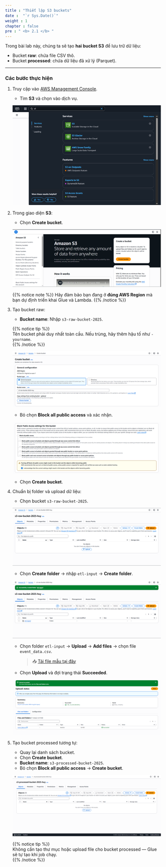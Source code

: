 ```yaml
---
title : "Thiết lập S3 buckets"
date :  "`r Sys.Date()`" 
weight : 1 
chapter : false
pre : " <b> 2.1 </b> "
---
```


Trong bài lab này, chúng ta sẽ tạo **hai bucket S3** để lưu trữ dữ liệu:  
- Bucket **raw**: chứa file CSV thô.  
- Bucket **processed**: chứa dữ liệu đã xử lý (Parquet).

---

### Các bước thực hiện

1. Truy cập vào [AWS Management Console](https://aws.amazon.com/vi/console/).  
   - Tìm **S3** và chọn vào dịch vụ.  

   ![alt text](image-5.png)

2. Trong giao diện **S3**:
   - Chọn **Create bucket**.

   ![alt text](image.png)

   {{% notice note %}}
   Hãy đảm bảo bạn đang ở **đúng AWS Region** mà bạn dự định triển khai Glue và Lambda.
   {{% /notice %}}

3. Tạo bucket raw:
   - **Bucket name**: Nhập `s3-raw-bucket-2025`.

   {{% notice tip %}}  
   Tên bucket phải duy nhất toàn cầu. Nếu trùng, hãy thêm hậu tố như `-yourname`.  
   {{% /notice %}}

   ![alt text](image-6.png)

   - Bỏ chọn **Block all public access** và xác nhận.
  
   ![alt text](image-2.png)
   
   - Chọn **Create bucket**.

4. Chuẩn bị folder và upload dữ liệu:
   - Chọn bucket `s3-raw-bucket-2025`.

   ![alt text](image-3.png)

   - Chọn **Create folder** → nhập `etl-input` → **Create folder**.

   ![alt text](image-7.png)

   - Chọn folder `etl-input` → **Upload** → **Add files** → chọn file `event_data.csv`.
     > 📥 [Tải file mẫu tại đây](/files/event_data.csv)
   - Chọn **Upload** và đợi trạng thái **Succeeded**.

   ![alt text](image-8.png)

5. Tạo bucket processed tương tự:  
   - Quay lại danh sách bucket.  
   - Chọn **Create bucket**.  
   - **Bucket name**: `s3-processed-bucket-2025`.  
   - Bỏ chọn **Block all public access** → **Create bucket**.  

   ![alt text](image-9.png)

   {{% notice tip %}}  
   Không cần tạo thư mục hoặc upload file cho bucket processed — Glue sẽ tự tạo khi job chạy.  
   {{% /notice %}}